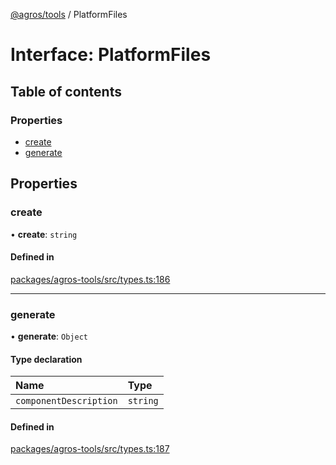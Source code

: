 [@agros/tools](../index.md) / PlatformFiles

# Interface: PlatformFiles

## Table of contents

### Properties

- [create](PlatformFiles.md#create)
- [generate](PlatformFiles.md#generate)

## Properties

### <a id="create" name="create"></a> create

• **create**: `string`

#### Defined in

[packages/agros-tools/src/types.ts:186](https://github.com/agrosjs/agros/blob/e5e3da1/packages/agros-tools/src/types.ts#L186)

___

### <a id="generate" name="generate"></a> generate

• **generate**: `Object`

#### Type declaration

| Name | Type |
| :------ | :------ |
| `componentDescription` | `string` |

#### Defined in

[packages/agros-tools/src/types.ts:187](https://github.com/agrosjs/agros/blob/e5e3da1/packages/agros-tools/src/types.ts#L187)

